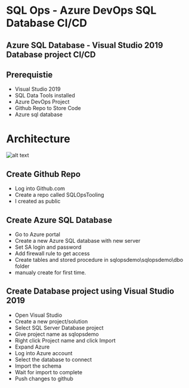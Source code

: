 # SQL Ops - Azure DevOps SQL Database CI/CD 

## Azure SQL Database - Visual Studio 2019 Database project CI/CD

## Prerequistie

- Visual Studio 2019
- SQL Data Tools installed
- Azure DevOps Project
- Github Repo to Store Code
- Azure sql database

# Architecture

![alt text](https://github.com/balakreshnan/WorkplaceSafety/blob/master/WorkplaceSafetyarch.jpg "Architecture")

## Create Github Repo

- Log into Github.com
- Create a repo called SQLOpsTooling
- I created as public

## Create Azure SQL Database

- Go to Azure portal
- Create a new Azure SQL database with new server
- Set SA login and password
- Add firewall rule to get access
- Create tables and stored procedure in sqlopsdemo\sqlopsdemo\dbo folder
- manualy create for first time.

## Create Database project using Visual Studio 2019

- Open Visual Studio
- Create a new project/solution
- Select SQL Server Database project
- Give project name as sqlopsdemo
- Right click Project name and click Import
- Expand Azure
- Log into Azure account
- Select the database to connect
- Import the schema
- Wait for import to complete
- Push changes to github


